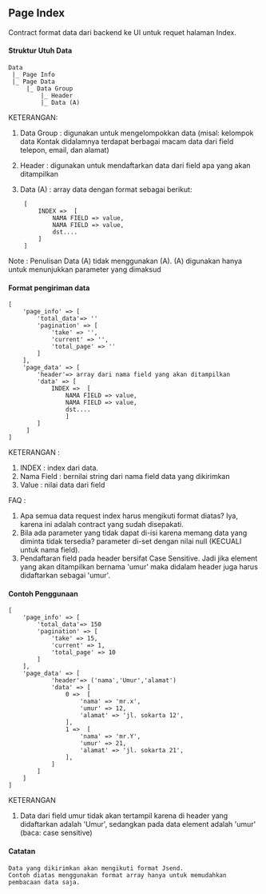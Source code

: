 ## Page Index
Contract format data dari backend ke UI untuk requet halaman Index.

#### Struktur Utuh Data

	Data 
	 |_ Page Info
	 |_ Page Data
	     |_ Data Group
		 	 |_ Header
		 	 |_ Data (A)

				 
KETERANGAN:

1. Data Group : digunakan untuk mengelompokkan data (misal: kelompok data Kontak didalamnya terdapat berbagai macam data dari field telepon, email, dan alamat)
2. Header : digunakan untuk mendaftarkan data dari field apa yang akan ditampilkan
3. Data (A) : array data dengan format sebagai berikut:

		[
			INDEX =>  [
				NAMA FIELD => value,
				NAMA FIELD => value,
				dst....
			]
		]
		
Note : Penulisan Data (A) tidak menggunakan (A). (A) digunakan hanya untuk menunjukkan parameter yang dimaksud		
		
#### Format pengiriman data

	[
	    'page_info' => [
			'total_data'=> '' 	
			'pagination' => [
				'take' => '',
				'current' => '',
				'total_page' => ''
			]
	    ],
	    'page_data' => [
		    'header'=> array dari nama field yang akan ditampilkan
		    'data' => [
				INDEX =>  [
					NAMA FIELD => value,
					NAMA FIELD => value,
					dst....
					]
		    ]
	   	 ]
	]

KETERANGAN :

1. INDEX : index dari data.
2. Nama Field : bernilai string dari nama field data yang dikirimkan
3. Value : nilai data dari field

FAQ :

1. Apa semua data request index harus mengikuti format diatas? Iya, karena ini adalah contract yang sudah disepakati.
2. Bila ada parameter yang tidak dapat di-isi karena memang data yang diminta tidak tersedia? parameter di-set dengan nilai null (KECUALI untuk nama field). 
3. Pendaftaran field pada header bersifat Case Sensitive. Jadi jika element yang akan ditampilkan bernama 'umur' maka didalam header juga harus didaftarkan sebagai 'umur'.

#### Contoh Penggunaan

	[
	    'page_info' => [
			'total_data'=> 150 	
			'pagination' => [
				'take' => 15,
				'current' => 1,
				'total_page' => 10
			]
	    ],
	    'page_data' => [
	            'header'=> ('nama','Umur','alamat')
	            'data' => [
					0 =>  [
						'nama' => 'mr.x',
						'umur' => 12,
						'alamat' => 'jl. sokarta 12',
					],
					1 =>  [
						'nama' => 'mr.Y',
						'umur' => 21,
						'alamat' => 'jl. sokarta 21',
					],					
	            ]
	        ]
	    ]
	]

KETERANGAN

1. Data dari field umur tidak akan tertampil karena di header yang didaftarkan adalah 'Umur', sedangkan pada data element adalah 'umur' (baca: case sensitive)

#### Catatan

	Data yang dikirimkan akan mengikuti format Jsend. 
	Contoh diatas menggunakan format array hanya untuk memudahkan pembacaan data saja.
